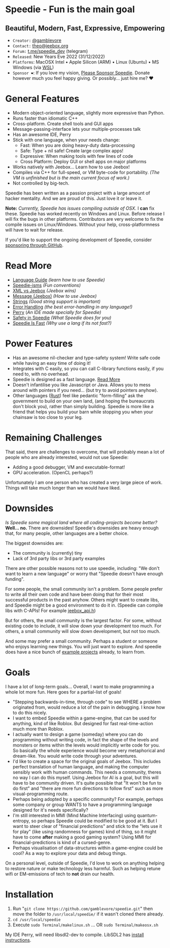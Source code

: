 
# Speedie - Fun is the main goal #
## Beautiful, Modern, Fast, Expressive, Empowering ##


* `Creator:` [@gamblevore](http://github.com/gamblevore/)
* `Contact:` [theo@jeebox.org](mailto:theo@jeebox.org)
* `Forum:` [t.me/speedie_dev](http://t.me/speedie_dev) (telegram)
* `Released`: New Years Eve 2022  (31/12/2022)
* `Platforms`: MacOSX Intel • Apple Silicon (ARM) • Linux (Ubuntu) • MS Windows (via [WSL](https://learn.microsoft.com/en-us/windows/wsl/install))
* `Sponsor ❤️`: If you love my vision, [Please Sponsor Speedie](https://github.com/sponsors/gamblevore). Donate however much you feel happy giving. Or possibly... just hire me? ❤️


# General Features #
* Modern object-oriented language, slightly more expressive than Python.
* Runs faster than idiomatic C++
* Cross-platform. Create shell tools and GUI apps
* Message-passing-interface lets your multiple-processes talk
* Has an awesome IDE, Perry
* Stick with one language, when your needs change:
    * Fast: When you are doing heavy-duty data-processing
    * Safe: Type + nil safe! Create large complex apps!
    * Expressive: When making tools with few lines of code
    * Cross Platform: Deploy GUI or shell apps on major platforms
* Works natively with Jeebox... Learn how to use Jeebox!
* Compiles via C++ for full-speed, or VM byte-code for portability. _(The VM is unfinished but is the main current focus of work.)_
* Not controlled by big-tech.

Speedie has been written as a passion project with a large amount of hacker mentality. And we are proud of this. Just love it or leave it.

**Note:** _Currently, Speedie has issues compiling outside of OSX._ I **can** fix these. Speedie has worked recently on Windows and Linux. Before release I will fix the bugs in other platforms. Contributors are very welcome to fix the compile issues on Linux/Windows. Without your help, cross-platformness will have to wait for release.

If you'd like to support the ongoing development of Speedie, consider [sponsoring through GitHub](https://github.com/sponsors/gamblevore).


# Read More #
* [Language Guide](Documentation/LanguageGuide.md) _(learn how to use Speedie)_
* [Speedie-isms](Documentation/isms.md) _(Fun conventions)_
* [XML vs Jeebox](Documentation/xml.md) _(Jeebox wins)_
* [Message (Jeebox)](Documentation/Message.md) _(How to use Jeebox)_
* [Strings](Documentation/Strings.md) _(Good string support is important)_
* [Error Handling](Documentation/Errors.md) _(the best error-handling in any language!)_
* [Perry](Documentation/Perry.md) (_An IDE made specially for Speedie)_
* [Safety in Speedie](Documentation/Safety.md) _(What Speedie does for you)_
* [Speedie Is Fast](Documentation/Speed.md) _(Why use a lang if its not fast?)_


# Power Features #
* Has an awesome nil-checker and type-safety system! Write safe code while having an easy time of doing it!
* Integrates with C easily, so you can call C-library functions easily, if you need to, with no overhead.
* Speedie is designed as a fast language. [Read More](Documentation/Speed.md)
* Doesn't infantilise you like Javascript or Java. Allows you to mess around with pointers if you need... (but try to avoid pointers anyhow).
* Other languages ([Rust](Documentation/Comparisons.md)) feel like pedantic "form-filling" ask the government to build on your own land, (and hoping the bureaucrats don't block you), rather than simply building. Speedie is more like a friend that helps you build your barn while stopping you when your chainsaw is too close to your leg.


# Remaining Challenges #

That said, there are challenges to overcome, that will probably mean a lot of people who are already interested, would not use Speedie:

* Adding a good debugger, VM and executable-format!
* GPU acceleration. (OpenCL perhaps?)

Unfortunately I am one person who has created a very large piece of work. Things will take much longer than we would have liked.


# Downsides #
*Is Speedie some magical land where all coding-projects become better?* **Well... no.** There are downsides! Speedie's downsides are heavy enough that, for many people, other languages are a better choice.

The biggest downsides are:

* The community is (currently) tiny
* Lack of 3rd party libs or 3rd party examples

There are other possible reasons not to use speedie, including: "We don't want to learn a new language" or worry that "Speedie doesn't have enough funding".
    
For some people, the small community isn't a problem. Some people prefer to write all their own code and have been doing that for their most successful products in the past anyhow. Others might want to create libs, and Speedie might be a good environment to do it in. (Speedie can compile libs with C-APIs! For example [jeebox_api.h](jeebox.scproj/Examples/jeebox_api.h))

But for others, the small community is the largest factor. For some, without existing code to include, it will slow down your development too much. For others, a small community will slow down development, but not too much.

And some may prefer a small community. Perhaps a student or someone who enjoys learning new things. You will just want to explore. And speedie does have a nice bunch of [example projects](Examples/) already, to learn from.



# Goals #
I have a lot of long-term goals... Overall, I want to make programming a whole lot more fun. Here goes for a partial-list of goals!

* "Stepping backwards-in-time, through code" to see WHERE a problem originated from, would reduce a lot of the pain in debugging. I know how to do this nicely.
* I want to embed Speedie within a game-engine, that can be used for anything, kind of like Roblox. But designed for fast real-time-action much more than Roblox.
* I actually want to design a game (someday) where you can do programming without writing code, in fact the shape of the levels and monsters or items within the levels would implicitly write code for you. So basically the whole experience would become very metaphorical and dream-like. You would write code through your adventures.
* I'd like to create a space for the original goals of Jeebox. This includes perfect translation of human language, and making the computer sensibly work with human commands. This needs a community, theres no way I can do this myself. Using Jeebox for AI is a goal, but this will have to be community driven. It's quite possible that "It won't be fun to do first" and "there are more fun directions to follow first" such as more visual-programming route.
* Perhaps being adopted by a specific community? For example, perhaps some company or group WANTS to have a programming language designed for it's needs specifically?
* I'm still interested in MMI (Mind Machine Interfacing) using quantum-entropy, so perhaps Speedie could be modified to be good at it. But I want to steer clear of "financial predictions" and stick to the "lets use it for play" (like using randomness for games) kind of thing, so it might have to come **after** making a good gaming system? Using MMI for financial-predictions is kind of a cursed-genre.
* Perhaps visualisation of data-structures within a game-engine could be cool? As a way to explore your data and debug things.

On a personal level, outside of Speedie, I'd love to work on anything helping to restore nature or make technology less harmful. Such as helping retune wifi or EM-emissions of tech to **not** drain our health.


# Installation #

1. Run "`git clone https://github.com/gamblevore/speedie.git`" then move the folder to `/usr/local/speedie/` if it wasn't cloned there already.
2. `cd /usr/local/speedie`
3. Execute `sudo Terminal/makelinux.sh` ... OR `sudo Terminal/makeosx.sh`

My IDE Perry, will need libsdl2-dev to compile. LibSDL2 has [install instructions](https://wiki.libsdl.org/SDL2/Installation).



